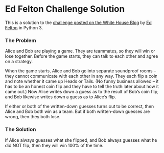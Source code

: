 # Ed Felton Challenge Solution

This is a solution to the [challenge posted on the White House Blog](https://www.whitehouse.gov/blog/2015/05/17/hello-world) by [Ed Felton](https://twitter.com/EdFelten44) in Python 3.

<h3>The Problem</h3>
Alice and Bob are playing a game.  They are teammates, so they will win or lose together.  Before the game starts, they can talk to each other and agree on a strategy. 

When the game starts, Alice and Bob go into separate soundproof rooms – they cannot communicate with each other in any way.  They each flip a coin and note whether it came up Heads or Tails.  (No funny business allowed – it has to be an honest coin flip and they have to tell the truth later about how it came out.)  Now Alice writes down a guess as to the result of Bob’s coin flip; and Bob likewise writes down a guess as to Alice’s flip.

If either or both of the written-down guesses turns out to be correct, then Alice and Bob both win as a team.  But if both written-down guesses are wrong, then they both lose.


<h3>The Solution</h3>
If Alice always guesses what she flipped, and Bob always guesses what he did NOT flip, then they will win 100% of the time.


